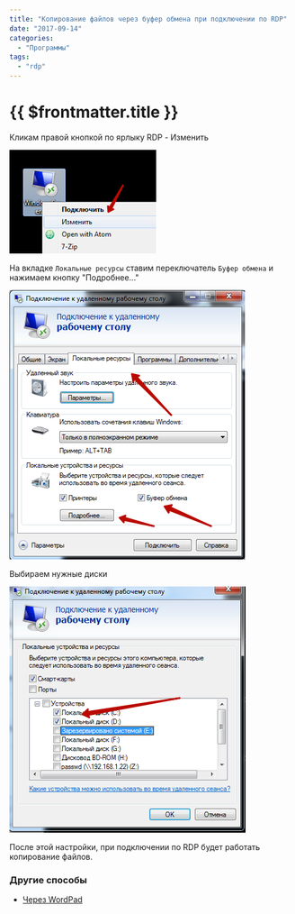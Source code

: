 ```yaml
---
title: "Копирование файлов через буфер обмена при подключении по RDP"
date: "2017-09-14"
categories:
  - "Программы"
tags:
  - "rdp"
---
```


# {{ $frontmatter.title }}

Кликам правой кнопкой по ярлыку RDP - Изменить

![ярлык RDP](images/1-2.png)

На вкладке `Локальные ресурсы` ставим переключатель `Буфер обмена` и нажимаем кнопку "Подробнее..."

![Настройки RDP подключения](images/2-2.png)

Выбираем нужные диски

![Выбор диска](images/3-2.png)

После этой настройки, при подключении по RDP будет работать копирование файлов.

### Другие способы

- [Через WordPad](https://habrahabr.ru/post/146776/)

